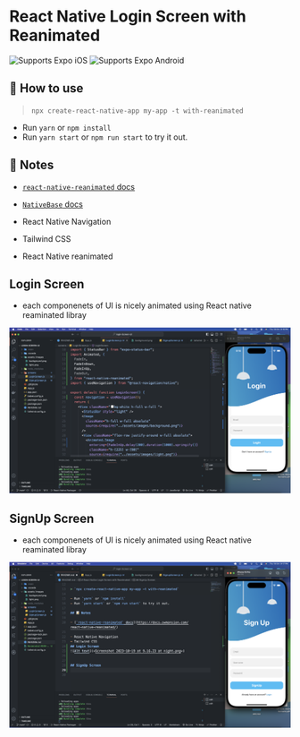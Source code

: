 # React Native Login Screen with Reanimated

<p>
  <!-- iOS -->
  <img alt="Supports Expo iOS" longdesc="Supports Expo iOS" src="https://img.shields.io/badge/iOS-4630EB.svg?style=flat-square&logo=APPLE&labelColor=999999&logoColor=fff" />
  <!-- Android -->
  <img alt="Supports Expo Android" longdesc="Supports Expo Android" src="https://img.shields.io/badge/Android-4630EB.svg?style=flat-square&logo=ANDROID&labelColor=A4C639&logoColor=fff" />
  <!-- Web -->
</p>

## 🚀 How to use

> `npx create-react-native-app my-app -t with-reanimated`

- Run `yarn` or `npm install`
- Run `yarn start` or `npm run start` to try it out.

## 📝 Notes

- [`react-native-reanimated` docs](https://docs.swmansion.com/react-native-reanimated/)
- [`NativeBase` docs](https://www.nativewind.dev/quick-starts/expo)

- React Native Navigation
- Tailwind CSS
- React Native reanimated

## Login Screen

- each componenets of UI is nicely animated using React native reaminated libray

![Alt text](<Screenshot 2023-10-19 at 9.16.23 at night.png>)

## SignUp Screen

- each componenets of UI is nicely animated using React native reaminated libray

![Alt text](<Screenshot 2023-10-19 at 9.17.09 at night.png>)
